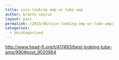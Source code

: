 ```yaml
---
title: nice looking amp or tube amp
author: bronto saurus
layout: post
permalink: /2013/04/nice-looking-amp-or-tube-amp/
categories:
  - Uncategorized
---
```

<http://www.head-fi.org/t/417493/best-looking-tube-amp/990#post_9020964>